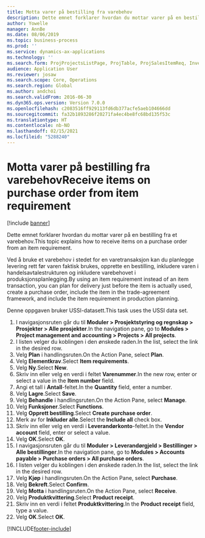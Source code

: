 ```yaml
---
title: Motta varer på bestilling fra varebehov
description: Dette emnet forklarer hvordan du mottar varer på en bestilling fra et varebehov.
author: Yowelle
manager: AnnBe
ms.date: 08/06/2019
ms.topic: business-process
ms.prod: ''
ms.service: dynamics-ax-applications
ms.technology: ''
ms.search.form: ProjProjectsListPage, ProjTable, ProjSalesItemReq, InventItemIdLookupSimple, PurchCreateFromSalesOrder, VendAccountItemLookup, PurchTable, PurchEditLines
audience: Application User
ms.reviewer: josaw
ms.search.scope: Core, Operations
ms.search.region: Global
ms.author: andchoi
ms.search.validFrom: 2016-06-30
ms.dyn365.ops.version: Version 7.0.0
ms.openlocfilehash: c2083516ff929113fd6db377acfe5aeb104666dd
ms.sourcegitcommit: fa32b1893286f20271fa4ec4be8fc68bd135f53c
ms.translationtype: HT
ms.contentlocale: nb-NO
ms.lasthandoff: 02/15/2021
ms.locfileid: "5288240"
---
```

# <a name="receive-items-on-purchase-order-from-item-requirement"></a><span data-ttu-id="a713e-103">Motta varer på bestilling fra varebehov</span><span class="sxs-lookup"><span data-stu-id="a713e-103">Receive items on purchase order from item requirement</span></span>

[!include [banner](../../includes/banner.md)]

<span data-ttu-id="a713e-104">Dette emnet forklarer hvordan du mottar varer på en bestilling fra et varebehov.</span><span class="sxs-lookup"><span data-stu-id="a713e-104">This topic explains how to receive items on a purchase order from an item requirement.</span></span>

<span data-ttu-id="a713e-105">Ved å bruke et varebehov i stedet for en varetransaksjon kan du planlegge levering rett før varen faktisk brukes, opprette en bestilling, inkludere varen i handelsavtalestrukturen og inkludere varebehovet i produksjonsplanlegging.</span><span class="sxs-lookup"><span data-stu-id="a713e-105">By using an item requirement instead of an item transaction, you can plan for delivery just before the item is actually used, create a purchase order, include the item in the trade-agreement framework, and include the item requirement in production planning.</span></span> 

<span data-ttu-id="a713e-106">Denne oppgaven bruker USSI-datasett.</span><span class="sxs-lookup"><span data-stu-id="a713e-106">This task uses the USSI data set.</span></span>

1. <span data-ttu-id="a713e-107">I navigasjonsruten går du til **Moduler > Prosjektstyring og regnskap > Prosjekter > Alle prosjekter**.</span><span class="sxs-lookup"><span data-stu-id="a713e-107">In the navigation pane, go to **Modules > Project management and accounting > Projects > All projects**.</span></span>
2. <span data-ttu-id="a713e-108">I listen velger du koblingen i den ønskede raden.</span><span class="sxs-lookup"><span data-stu-id="a713e-108">In the list, select the link in the desired row.</span></span>
3. <span data-ttu-id="a713e-109">Velg **Plan** i handlingsruten.</span><span class="sxs-lookup"><span data-stu-id="a713e-109">On the Action Pane, select **Plan**.</span></span>
4. <span data-ttu-id="a713e-110">Velg **Elementkrav**.</span><span class="sxs-lookup"><span data-stu-id="a713e-110">Select **Item requirements**.</span></span>
5. <span data-ttu-id="a713e-111">Velg **Ny**.</span><span class="sxs-lookup"><span data-stu-id="a713e-111">Select **New**.</span></span>
6. <span data-ttu-id="a713e-112">Skriv inn eller velg en verdi i feltet **Varenummer**.</span><span class="sxs-lookup"><span data-stu-id="a713e-112">In the new row, enter or select a value in the **Item number** field.</span></span>
7. <span data-ttu-id="a713e-113">Angi et tall i **Antall**-feltet.</span><span class="sxs-lookup"><span data-stu-id="a713e-113">In the **Quantity** field, enter a number.</span></span>
8. <span data-ttu-id="a713e-114">Velg **Lagre**.</span><span class="sxs-lookup"><span data-stu-id="a713e-114">Select **Save**.</span></span>
9. <span data-ttu-id="a713e-115">Velg **Behandle** i handlingsruten.</span><span class="sxs-lookup"><span data-stu-id="a713e-115">On the Action Pane, select **Manage**.</span></span>
10. <span data-ttu-id="a713e-116">Velg **Funksjoner**.</span><span class="sxs-lookup"><span data-stu-id="a713e-116">Select **Functions**.</span></span>
11. <span data-ttu-id="a713e-117">Velg **Opprett bestilling**.</span><span class="sxs-lookup"><span data-stu-id="a713e-117">Select **Create purchase order**.</span></span>
12. <span data-ttu-id="a713e-118">Merk av for **Inkluder alle**.</span><span class="sxs-lookup"><span data-stu-id="a713e-118">Select the **Include all** check box.</span></span>
13. <span data-ttu-id="a713e-119">Skriv inn eller velg en verdi i **Leverandørkonto**-feltet.</span><span class="sxs-lookup"><span data-stu-id="a713e-119">In the **Vendor account** field, enter or select a value.</span></span>
14. <span data-ttu-id="a713e-120">Velg **OK**.</span><span class="sxs-lookup"><span data-stu-id="a713e-120">Select **OK**.</span></span>
15. <span data-ttu-id="a713e-121">I navigasjonsruten går du til **Moduler > Leverandørgjeld > Bestillinger > Alle bestillinger**.</span><span class="sxs-lookup"><span data-stu-id="a713e-121">In the navigation pane, go to **Modules > Accounts payable > Purchase orders > All purchase orders**.</span></span>
16. <span data-ttu-id="a713e-122">I listen velger du koblingen i den ønskede raden.</span><span class="sxs-lookup"><span data-stu-id="a713e-122">In the list, select the link in the desired row.</span></span>
17. <span data-ttu-id="a713e-123">Velg **Kjøp** i handlingsruten.</span><span class="sxs-lookup"><span data-stu-id="a713e-123">On the Action Pane, select **Purchase**.</span></span>
18. <span data-ttu-id="a713e-124">Velg **Bekreft**.</span><span class="sxs-lookup"><span data-stu-id="a713e-124">Select **Confirm**.</span></span>
19. <span data-ttu-id="a713e-125">Velg **Motta** i handlingsruten.</span><span class="sxs-lookup"><span data-stu-id="a713e-125">On the Action Pane, select **Receive**.</span></span>
20. <span data-ttu-id="a713e-126">Velg **Produktkvittering**.</span><span class="sxs-lookup"><span data-stu-id="a713e-126">Select **Product receipt**.</span></span>
21. <span data-ttu-id="a713e-127">Skriv inn en verdi i feltet **Produktkvittering**.</span><span class="sxs-lookup"><span data-stu-id="a713e-127">In the **Product receipt** field, type a value.</span></span>
22. <span data-ttu-id="a713e-128">Velg **OK**.</span><span class="sxs-lookup"><span data-stu-id="a713e-128">Select **OK**.</span></span>



[!INCLUDE[footer-include](../../includes/footer-banner.md)]